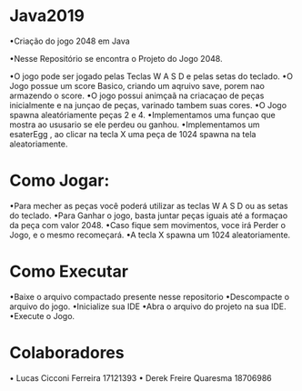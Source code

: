 # Java2019
•Criação do jogo 2048 em Java 

•Nesse Repositório se encontra o Projeto do Jogo 2048.  

•O jogo pode ser jogado pelas Teclas W A S D  e pelas setas do teclado.
•O Jogo possue um score Basico, criando um aqruivo save, porem nao armazendo o score.
•O jogo possui animçaã na criacaçao de peças inicialmente e na junçao de peças, varinado tambem suas cores.
•O Jogo spawna aleatóriamente peças 2 e 4.
•Implementamos uma funçao que mostra ao ususario se ele perdeu ou ganhou.
•Implementamos um esaterEgg , ao clicar na tecla X uma peça de 1024 spawna na tela aleatoriamente.

# Como Jogar:

•Para mecher as peças você poderá utilizar as teclas W A S D ou as setas do teclado.
•Para Ganhar o jogo, basta juntar peças iguais até a formaçao da peça com valor 2048.
•Caso fique sem movimentos, voce irá Perder o Jogo, e o mesmo recomeçará.
•A tecla X spawna um 1024 aleatoriamente.

# Como Executar
•Baixe o arquivo compactado presente nesse repositorio
•Descompacte o arquivo do jogo.
•Inicialize sua IDE
•Abra o arquivo do projeto na sua IDE.
•Execute o Jogo.

# Colaboradores
• Lucas Cicconi Ferreira  17121393
• Derek Freire Quaresma  18706986
